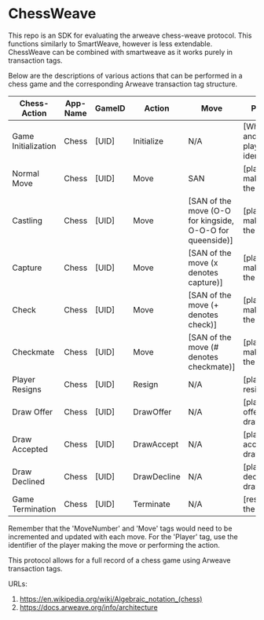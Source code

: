 # ChessWeave
This repo is an SDK for evaluating the arweave chess-weave protocol. This functions similarly to SmartWeave, however is less extendable. ChessWeave can be combined with smartweave as it works purely in transaction tags.

Below are the descriptions of various actions that can be performed in a chess game and the corresponding Arweave transaction tag structure.

| Chess-Action        | App-Name | GameID |    Action   |    Move    | Player  |
|---------------------|----------|--------|-------------|------------|---------|
| Game Initialization | Chess    | [UID]  | Initialize  | N/A        | [White and Black player identifiers] |
| Normal Move         | Chess    | [UID]  |    Move     | SAN | [player making the move] |
| Castling            | Chess    | [UID]  |    Move     | [SAN of the move (O-O for kingside, O-O-O for queenside)] | [player making the move] |
| Capture             | Chess    | [UID]  |    Move     | [SAN of the move (x denotes capture)] | [player making the move] |
| Check               | Chess    | [UID]  |    Move     | [SAN of the move (+ denotes check)] | [player making the move] |
| Checkmate           | Chess    | [UID]  |    Move     | [SAN of the move (# denotes checkmate)] | [player making the move] |
| Player Resigns      | Chess    | [UID]  |   Resign    | N/A  | [player resigning] |
| Draw Offer          | Chess    | [UID]  |  DrawOffer  | N/A | [player offering draw] |
| Draw Accepted       | Chess    | [UID]  |  DrawAccept | N/A | [player accepting draw] |
| Draw Declined       | Chess    | [UID]  | DrawDecline | N/A | [player declining draw] |
| Game Termination    | Chess    | [UID]  |  Terminate  | N/A | [result of the game] |

Remember that the 'MoveNumber' and 'Move' tags would need to be incremented and updated with each move. For the 'Player' tag, use the identifier of the player making the move or performing the action.

This protocol allows for a full record of a chess game using Arweave transaction tags.

URLs:
1. https://en.wikipedia.org/wiki/Algebraic_notation_(chess)
2. https://docs.arweave.org/info/architecture

